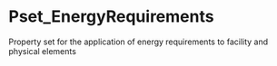 # Pset_EnergyRequirements

Property set for the application of energy requirements to facility and physical elements
